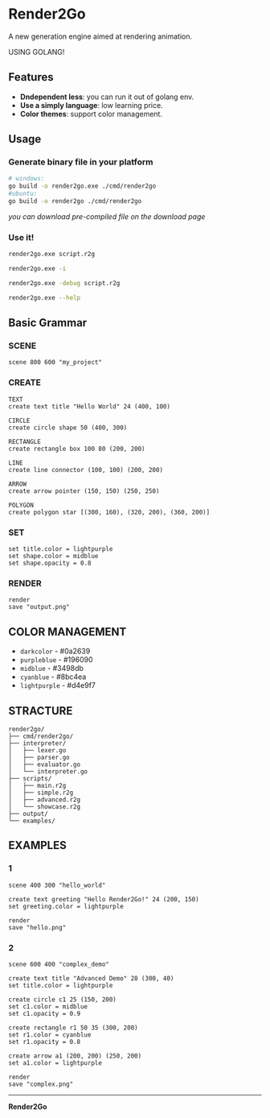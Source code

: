 # Render2Go

A new generation engine aimed at rendering animation.

USING GOLANG!

## Features

- **Dndependent less**: you can run it out of golang env.
- **Use a simply language**: low learning price. 
- **Color themes**: support color management.

## Usage

### Generate binary file in your platform

```bash
# windows:
go build -o render2go.exe ./cmd/render2go
#ubuntu:
go build -o render2go ./cmd/render2go
```

*you can download pre-compiled file on the download page*

### Use it!

```bash
render2go.exe script.r2g

render2go.exe -i

render2go.exe -debug script.r2g

render2go.exe --help
```

## Basic Grammar

### SCENE
```r2g
scene 800 600 "my_project"
```

### CREATE
```r2g
TEXT
create text title "Hello World" 24 (400, 100)

CIRCLE
create circle shape 50 (400, 300)

RECTANGLE
create rectangle box 100 80 (200, 200)

LINE
create line connector (100, 100) (200, 200)

ARROW
create arrow pointer (150, 150) (250, 250)

POLYGON
create polygon star [(300, 160), (320, 200), (360, 200)]
```

### SET
```r2g
set title.color = lightpurple
set shape.color = midblue
set shape.opacity = 0.8
```

### RENDER
```r2g
render
save "output.png"
```

## COLOR MANAGEMENT

- `darkcolor` - #0a2639
- `purpleblue` - #196090
- `midblue` - #3498db
- `cyanblue` - #8bc4ea
- `lightpurple` - #d4e9f7

## STRACTURE

```
render2go/
├── cmd/render2go/           
├── interpreter/           
│   ├── lexer.go          
│   ├── parser.go         
│   ├── evaluator.go      
│   └── interpreter.go    
├── scripts/              
│   ├── main.r2g         
│   ├── simple.r2g      
│   ├── advanced.r2g     
│   └── showcase.r2g     
├── output/               
└── examples/            
```

## EXAMPLES

### 1
```gma
scene 400 300 "hello_world"

create text greeting "Hello Render2Go!" 24 (200, 150)
set greeting.color = lightpurple

render
save "hello.png"
```

### 2
```gma
scene 600 400 "complex_demo"

create text title "Advanced Demo" 28 (300, 40)
set title.color = lightpurple

create circle c1 25 (150, 200)
set c1.color = midblue
set c1.opacity = 0.9

create rectangle r1 50 35 (300, 200)
set r1.color = cyanblue
set r1.opacity = 0.8

create arrow a1 (200, 200) (250, 200)
set a1.color = lightpurple

render
save "complex.png"
```

---

**Render2Go**
